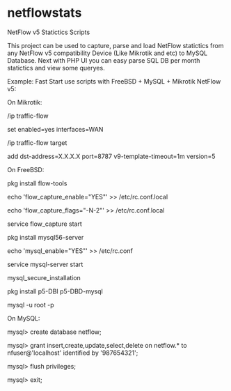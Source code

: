 # netflowstats
NetFlow v5 Statictics Scripts

This project can be used to capture, parse and load NetFlow statictics from 
any NetFlow v5 compatibility Device (Like Mikrotik and etc) to MySQL Database.
Next with PHP UI you can easy parse SQL DB per month statictics and view some queryes.

Example: Fast Start use scripts with FreeBSD + MySQL + Mikrotik NetFlow v5:

On Mikrotik:

/ip traffic-flow
  
set enabled=yes interfaces=WAN
  
/ip traffic-flow target
  
add dst-address=X.X.X.X port=8787 v9-template-timeout=1m version=5


On FreeBSD:

pkg install flow-tools
  
  echo 'flow_capture_enable="YES"' >> /etc/rc.conf.local
  
  echo 'flow_capture_flags="-N-2"' >> /etc/rc.conf.local
  
  service flow_capture start
  
  pkg install mysql56-server
  
  echo 'mysql_enable="YES"' >> /etc/rc.conf
  
  service mysql-server start
  
  mysql_secure_installation
  
  pkg install p5-DBI p5-DBD-mysql
  
mysql -u root -p


On MySQL:


mysql> create database netflow;
  
  mysql> grant insert,create,update,select,delete on netflow.* to nfuser@'localhost' identified by '987654321';
  
  mysql> flush privileges;
  
mysql> exit;



  
